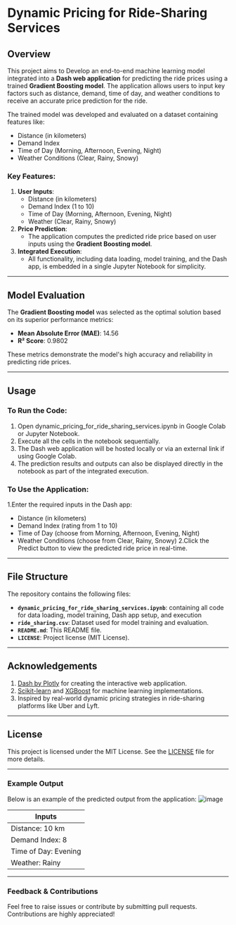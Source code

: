 # Dynamic Pricing for Ride-Sharing Services

## Overview
This project aims to Develop an end-to-end machine learning model integrated into a **Dash web application** for predicting the ride prices using a trained **Gradient Boosting model**. The application allows users to input key factors such as distance, demand, time of day, and weather conditions to receive an accurate price prediction for the ride.  

The trained model was developed and evaluated on a dataset containing features like:
- Distance (in kilometers)
- Demand Index
- Time of Day (Morning, Afternoon, Evening, Night)
- Weather Conditions (Clear, Rainy, Snowy)

### Key Features:
1. **User Inputs**:
   - Distance (in kilometers)
   - Demand Index (1 to 10)
   - Time of Day (Morning, Afternoon, Evening, Night)
   - Weather (Clear, Rainy, Snowy)
2. **Price Prediction**:
   - The application computes the predicted ride price based on user inputs using the **Gradient Boosting model**.
3. **Integrated Execution**:
   - All functionality, including data loading, model training, and the Dash app, is embedded in a single Jupyter Notebook for simplicity.

---

## Model Evaluation
The **Gradient Boosting model** was selected as the optimal solution based on its superior performance metrics:
- **Mean Absolute Error (MAE)**: 14.56
- **R² Score**: 0.9802  

These metrics demonstrate the model's high accuracy and reliability in predicting ride prices.

---

## Usage
### To Run the Code:
1. Open dynamic_pricing_for_ride_sharing_services.ipynb in Google Colab or Jupyter Notebook.
2. Execute all the cells in the notebook sequentially.
3. The Dash web application will be hosted locally or via an external link if using Google Colab.
4. The prediction results and outputs can also be displayed directly in the notebook as part of the integrated execution.
   
### To Use the Application:
1.Enter the required inputs in the Dash app:
 - Distance (in kilometers)
 - Demand Index (rating from 1 to 10)
 - Time of Day (choose from Morning, Afternoon, Evening, Night)
 - Weather Conditions (choose from Clear, Rainy, Snowy)
2.Click the Predict button to view the predicted ride price in real-time.

---

## File Structure
The repository contains the following files:
- **`dynamic_pricing_for_ride_sharing_services.ipynb`**: containing all code for data loading, model training, Dash app setup, and execution
- **`ride_sharing.csv`**: Dataset used for model training and evaluation.
- **`README.md`**: This README file.
- **`LICENSE`**: Project license (MIT License).

---

## Acknowledgements
1. [Dash by Plotly](https://dash.plotly.com/) for creating the interactive web application.
2. [Scikit-learn](https://scikit-learn.org/) and [XGBoost](https://xgboost.readthedocs.io/) for machine learning implementations.
3. Inspired by real-world dynamic pricing strategies in ride-sharing platforms like Uber and Lyft.

---

## License
This project is licensed under the MIT License. See the [LICENSE](LICENSE) file for more details.

---

### Example Output
Below is an example of the predicted output from the application:
![image](https://github.com/user-attachments/assets/c8169679-479b-40de-a037-80a9e4568190)

|      **Inputs**       | 
|-----------------------|
| Distance: 10 km       |   
| Demand Index: 8       |                         
| Time of Day: Evening  |                         
| Weather: Rainy        |                         



---

### Feedback & Contributions
Feel free to raise issues or contribute by submitting pull requests. Contributions are highly appreciated!

